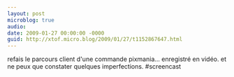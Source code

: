```yaml
---
layout: post
microblog: true
audio: 
date: 2009-01-27 00:00:00 -0000
guid: http://xtof.micro.blog/2009/01/27/t1152867647.html
---
```

refais le parcours client d'une commande pixmania... enregistré en vidéo. et ne peux que constater quelques imperfections. #screencast
